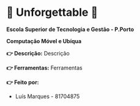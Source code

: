 # :bell: Unforgettable :bell:

**Escola Superior de Tecnologia e Gestão - P.Porto**

**Computação Móvel e Ubíqua**


**:point_right: Descrição:**
Descrição


**:point_right: Ferramentas:**
Ferramentas


**:point_right: Feito por:**

- Luís Marques - 81704875